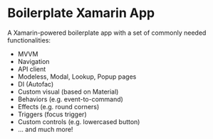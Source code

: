 # Boilerplate Xamarin App

A Xamarin-powered boilerplate app with a set of commonly needed functionalities:
- MVVM
- Navigation
- API client
- Modeless, Modal, Lookup, Popup pages
- DI (Autofac)
- Custom visual (based on Material)
- Behaviors (e.g. event-to-command)
- Effects (e.g. round corners)
- Triggers (focus trigger)
- Custom controls (e.g. lowercased button)
- ... and much more!

